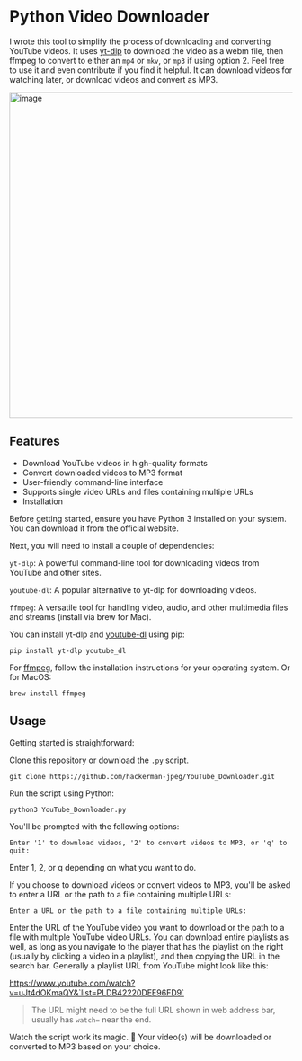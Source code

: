 # Python Video Downloader

I wrote this tool to simplify the process of downloading and converting YouTube videos. It uses [yt-dlp](https://github.com/yt-dlp/yt-dlp) to download the video as a webm file, then ffmpeg to convert to either an `mp4` or `mkv`, or `mp3` if using option 2. Feel free to use it and even contribute if you find it helpful. It can download videos for watching later, or download videos and convert as MP3. 

<img width="580" alt="image" src="https://user-images.githubusercontent.com/41294610/233874563-947c3a0b-c54c-4b62-84fc-1413641317c5.png">


## Features

- Download YouTube videos in high-quality formats
- Convert downloaded videos to MP3 format
- User-friendly command-line interface
- Supports single video URLs and files containing multiple URLs
- Installation

Before getting started, ensure you have Python 3 installed on your system. You can download it from the official website.

Next, you will need to install a couple of dependencies:

`yt-dlp`: A powerful command-line tool for downloading videos from YouTube and other sites. 

`youtube-dl`: A popular alternative to yt-dlp for downloading videos.

`ffmpeg`: A versatile tool for handling video, audio, and other multimedia files and streams (install via brew for Mac).

You can install yt-dlp and [youtube-dl](https://github.com/ytdl-org/youtube-dl) using pip:

```
pip install yt-dlp youtube_dl
```
For [ffmpeg](https://ffmpeg.org/download.html), follow the installation instructions for your operating system. Or for MacOS:

```
brew install ffmpeg
```

## Usage

Getting started is straightforward:

Clone this repository or download the `.py` script.

```
git clone https://github.com/hackerman-jpeg/YouTube_Downloader.git

```

Run the script using Python:

```
python3 YouTube_Downloader.py
```

You'll be prompted with the following options:

`Enter '1' to download videos, '2' to convert videos to MP3, or 'q' to quit:`

Enter 1, 2, or q depending on what you want to do.


If you choose to download videos or convert videos to MP3, you'll be asked to enter a URL or the path to a file containing multiple URLs:

`Enter a URL or the path to a file containing multiple URLs:`

Enter the URL of the YouTube video you want to download or the path to a file with multiple YouTube video URLs. You can download entire playlists as well, as long as you navigate to the player that has the playlist on the right (usually by clicking a video in a playlist), and then copying the URL in the search bar. Generally a playlist URL from YouTube might look like this: 

https://www.youtube.com/watch?v=uJt4dOKmaQY&`list=PLDB42220DEE96FD9`

>  The URL might need to be the full URL shown in web address bar, usually has `watch=` near the end. 


Watch the script work its magic. 🎉 Your video(s) will be downloaded or converted to MP3 based on your choice.
